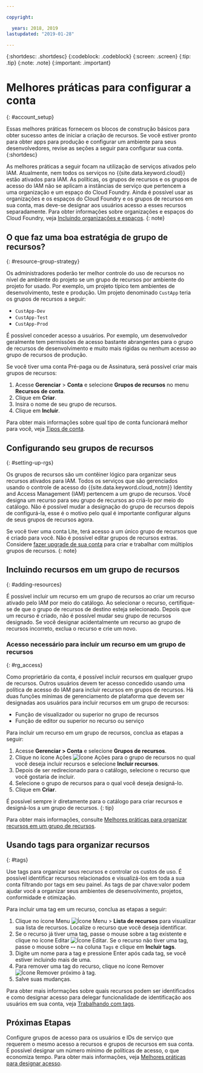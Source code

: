```yaml
---

copyright:

  years: 2018, 2019
lastupdated: "2019-01-28"

---
```


{:shortdesc: .shortdesc}
{:codeblock: .codeblock}
{:screen: .screen}
{:tip: .tip}
{:note: .note}
{:important: .important}


# Melhores práticas para configurar a conta
{: #account_setup}

Essas melhores práticas fornecem os blocos de construção básicos para obter sucesso antes de iniciar a criação de recursos. Se você estiver pronto para obter apps para produção e configurar um ambiente para seus desenvolvedores, revise as seções a seguir para configurar sua conta.
{:shortdesc}

As melhores práticas a seguir focam na utilização de serviços ativados pelo IAM. Atualmente, nem todos os serviços no {{site.data.keyword.cloud}} estão ativados para IAM. As políticas, os grupos de recursos e os grupos de acesso do IAM não se aplicam a instâncias de serviço que pertencem a uma organização e um espaço do Cloud Foundry. Ainda é possível usar as organizações e os espaços do Cloud Foundry e os grupos de recursos em sua conta, mas deve-se designar aos usuários acesso a esses recursos separadamente. Para obter informações sobre organizações e espaços do Cloud Foundry, veja [Incluindo organizações e espaços](/docs/account?topic=account-orgsspacesusers).
{: note}

## O que faz uma boa estratégia de grupo de recursos?
{: #resource-group-strategy}

Os administradores poderão ter melhor controle do uso de recursos no nível de ambiente do projeto se um grupo de recursos por ambiente do projeto for usado. Por exemplo, um projeto típico tem ambientes de desenvolvimento, teste e produção. Um projeto denominado `CustApp` teria os grupos de recursos a seguir:

* `CustApp-Dev`
* `CustApp-Test`
* `CustApp-Prod`

É possível conceder acesso a usuários. Por exemplo, um desenvolvedor geralmente tem permissões de acesso bastante abrangentes para o grupo de recursos de desenvolvimento e muito mais rígidas ou nenhum acesso ao grupo de recursos de produção.

Se você tiver uma conta Pré-paga ou de Assinatura, será possível criar mais grupos de recursos:

1. Acesse **Gerenciar** > **Conta** e selecione **Grupos de recursos** no menu **Recursos de conta**.
3. Clique em **Criar**.
4. Insira o nome de seu grupo de recursos.
5. Clique em **Incluir**.

Para obter mais informações sobre qual tipo de conta funcionará melhor para você, veja [Tipos de conta](/docs/account?topic=account-accounts).


## Configurando seu grupos de recursos
{: #setting-up-rgs}

Os grupos de recursos são um contêiner lógico para organizar seus recursos ativados para IAM. Todos os serviços que são gerenciados usando o controle de acesso do {{site.data.keyword.cloud_notm}} Identity and Access Management (IAM) pertencem a um grupo de recursos. Você designa um recurso para seu grupo de recursos ao criá-lo por meio do catálogo. Não é possível mudar a designação do grupo de recursos depois de configurá-la, esse é o motivo pelo qual é importante configurar alguns de seus grupos de recursos agora.

Se você tiver uma conta Lite, terá acesso a um único grupo de recursos que é criado para você. Não é possível editar grupos de recursos extras. Considere [fazer upgrade de sua conta](/docs/account?topic=account-changeacct#changeacct) para criar e trabalhar com múltiplos grupos de recursos.
{: note}


## Incluindo recursos em um grupo de recursos
{: #adding-resources}

É possível incluir um recurso em um grupo de recursos ao criar um recurso ativado pelo IAM por meio do catálogo. Ao selecionar o recurso, certifique-se de que o grupo de recursos de destino esteja selecionado. Depois que um recurso é criado, não é possível mudar seu grupo de recursos designado. Se você designar acidentalmente um recurso ao grupo de recursos incorreto, exclua o recurso e crie um novo.

### Acesso necessário para incluir um recurso em um grupo de recursos
{: #rg_access}

Como proprietário da conta, é possível incluir recursos em qualquer grupo de recursos. Outros usuários devem ter acesso concedido usando uma política de acesso do IAM para incluir recursos em grupos de recursos. Há duas funções mínimas de gerenciamento de plataforma que devem ser designadas aos usuários para incluir recursos em um grupo de recursos:

* Função de visualizador ou superior no grupo de recursos
* Função de editor ou superior no recurso ou serviço

Para incluir um recurso em um grupo de recursos, conclua as etapas a seguir:

1. Acesse **Gerenciar > Conta** e selecione **Grupos de recursos**.
2. Clique no ícone Ações ![Ícone Ações](../icons/action-menu-icon.svg) para o grupo de recursos no qual você deseja incluir recursos e selecione **Incluir recursos**.
3. Depois de ser redirecionado para o catálogo, selecione o recurso que você gostaria de incluir.
4. Selecione o grupo de recursos para o qual você deseja designá-lo.
5. Clique em **Criar**.

É possível sempre ir diretamente para o catálogo para criar recursos e designá-los a um grupo de recursos.
{: tip}

Para obter mais informações, consulte [Melhores práticas para organizar recursos em um grupo de recursos](/docs/resources?topic=resources-bp_resourcegroups).


## Usando tags para organizar recursos
{: #tags}

Use tags para organizar seus recursos e controlar os custos de uso. É possível identificar recursos relacionados e visualizá-los em toda a sua conta filtrando por tags em seu painel. As tags de par chave:valor podem ajudar você a organizar seus ambientes de desenvolvimento, projetos, conformidade e otimização.

Para incluir uma tag em um recurso, conclua as etapas a seguir:

1. Clique no ícone Menu ![Ícone Menu](../icons/icon_hamburger.svg) > **Lista de recursos** para visualizar sua lista de recursos. Localize o recurso que você deseja identificar.
2. Se o recurso já tiver uma tag, passe o mouse sobre a tag existente e clique no ícone Editar ![Ícone Editar](../icons/edit-tagging.svg). Se o recurso não tiver uma tag, passe o mouse sobre **--** na coluna `Tags` e clique em **Incluir tags**.
3. Digite um nome para a tag e pressione Enter após cada tag, se você estiver incluindo mais de uma.
4. Para remover uma tag do recurso, clique no ícone Remover ![Ícone Remover](../icons/close-tagging.svg) próximo à tag.
5. Salve suas mudanças.

Para obter mais informações sobre quais recursos podem ser identificados e como designar acesso para delegar funcionalidade de identificação aos usuários em sua conta, veja [Trabalhando com tags](/docs/resources?topic=resources-tag).


## Próximas Etapas

Configure grupos de acesso para os usuários e IDs de serviço que requerem o mesmo acesso a recursos e grupos de recursos em sua conta. É possível designar um número mínimo de políticas de acesso, o que economiza tempo. Para obter mais informações, veja [Melhores práticas para designar acesso](/docs/iam?topic=iam-cfaccess).
